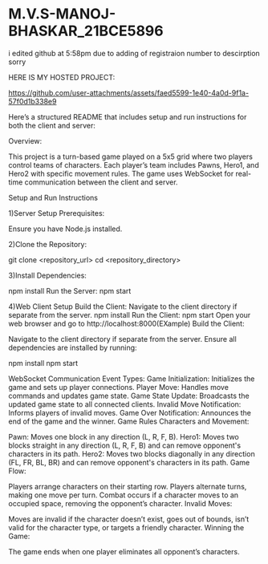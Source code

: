 # M.V.S-MANOJ-BHASKAR_21BCE5896

i edited github at 5:58pm due to adding of registraion number to descirption sorry

HERE IS MY HOSTED PROJECT:

https://github.com/user-attachments/assets/faed5599-1e40-4a0d-9f1a-57f0d1b338e9


Here’s a structured README that includes setup and run instructions for both the client and server:

Overview:

This project is a turn-based game played on a 5x5 grid where two players control teams of characters. Each player’s team includes Pawns, Hero1, and Hero2 with specific movement rules. The game uses WebSocket for real-time communication between the client and server.

Setup and Run Instructions

1)Server Setup
Prerequisites:

Ensure you have Node.js installed.

2)Clone the Repository:

git clone <repository_url>
cd <repository_directory>


3)Install Dependencies:

npm install
Run the Server:
npm start


4)Web Client Setup
  Build the Client:
Navigate to the client directory if separate from the server.
npm install
Run the Client:
npm start
Open your web browser and go to http://localhost:8000(EXample)
Build the Client:

Navigate to the client directory if separate from the server.
Ensure all dependencies are installed by running:

npm install
npm start


WebSocket Communication
Event Types:
Game Initialization: Initializes the game and sets up player connections.
Player Move: Handles move commands and updates game state.
Game State Update: Broadcasts the updated game state to all connected clients.
Invalid Move Notification: Informs players of invalid moves.
Game Over Notification: Announces the end of the game and the winner.
Game Rules
Characters and Movement:

Pawn: Moves one block in any direction (L, R, F, B).
Hero1: Moves two blocks straight in any direction (L, R, F, B) and can remove opponent's characters in its path.
Hero2: Moves two blocks diagonally in any direction (FL, FR, BL, BR) and can remove opponent's characters in its path.
Game Flow:

Players arrange characters on their starting row.
Players alternate turns, making one move per turn.
Combat occurs if a character moves to an occupied space, removing the opponent’s character.
Invalid Moves:

Moves are invalid if the character doesn’t exist, goes out of bounds, isn’t valid for the character type, or targets a friendly character.
Winning the Game:

The game ends when one player eliminates all opponent’s characters.



